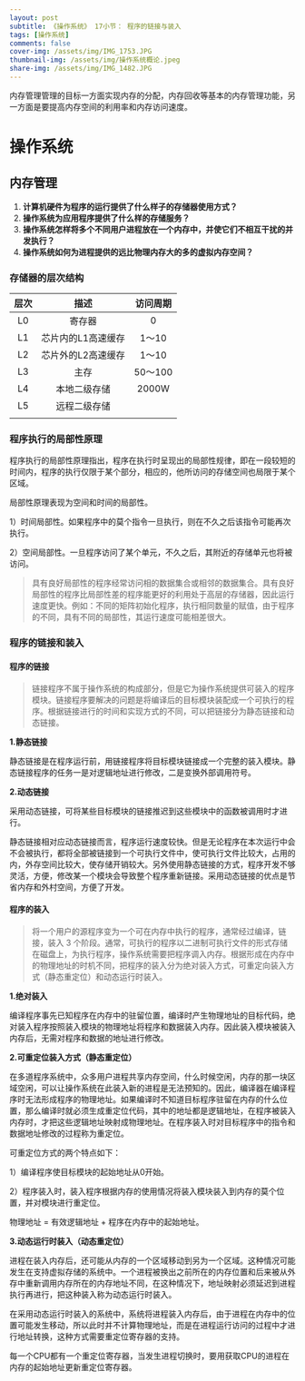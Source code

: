 ```yaml
---
layout: post
subtitle: 《操作系统》 17小节： 程序的链接与装入
tags: [操作系统]
comments: false
cover-img: /assets/img/IMG_1753.JPG
thumbnail-img: /assets/img/操作系统概论.jpeg
share-img: /assets/img/IMG_1482.JPG
---
```


内存管理管理的目标一方面实现内存的分配，内存回收等基本的内存管理功能，另一方面是要提高内存空间的利用率和内存访问速度。

# 操作系统

##  内存管理

1. **计算机硬件为程序的运行提供了什么样子的存储器使用方式？**
2. **操作系统为应用程序提供了什么样的存储服务？**
3. **操作系统怎样将多个不同用户进程放在一个内存中，并使它们不相互干扰的并发执行？**
4. **操作系统如何为进程提供的远比物理内存大的多的虚拟内存空间？**


### 存储器的层次结构


| 层次 | 描述         | 访问周期   |
|:--:|:----------:|:------:|
| L0 | 寄存器        | 0      |
| L1 | 芯片内的L1高速缓存 | 1～10   |
| L2 | 芯片外的L2高速缓存 | 1～10   |
| L3 | 主存         | 50～100 |
| L4 | 本地二级存储     | 2000W  |
| L5 | 远程二级存储     |        |
|    |            |        |

### 程序执行的局部性原理

程序执行的局部性原理指出，程序在执行时呈现出的局部性规律，即在一段较短的时间内，程序的执行仅限于某个部分，相应的，他所访问的存储空间也局限于某个区域。

局部性原理表现为空间和时间的局部性。

1）时间局部性。如果程序中的莫个指令一旦执行，则在不久之后该指令可能再次执行。

2）空间局部性。一旦程序访问了某个单元，不久之后，其附近的存储单元也将被访问。

> 具有良好局部性的程序经常访问相的数据集合或相邻的数据集合。具有良好局部性的程序比局部性差的程序能更好的利用处于高层的存储器，因此运行速度更快。例如：不同的矩阵初始化程序，执行相同数量的赋值，由于程序的不同，具有不同的局部性，其运行速度可能相差很大。

### 程序的链接和装入

#### 程序的链接
> 链接程序不属于操作系统的构成部分，但是它为操作系统提供可装入的程序模块。链接程序要解决的问题是将编译后的目标模块装配成一个可执行的程序。根据链接进行的时间和实现方式的不同，可以把链接分为静态链接和动态链接。

**1.静态链接**

静态链接是在程序运行前，用链接程序将目标模块链接成一个完整的装入模块。静态链接程序的任务一是对逻辑地址进行修改，二是变换外部调用符号。

**2.动态链接**

采用动态链接，可将某些目标模块的链接推迟到这些模块中的函数被调用时才进行。

静态链接相对应动态链接而言，程序运行速度较快。但是无论程序在本次运行中会不会被执行，都将全部被链接到一个可执行文件中，使可执行文件比较大，占用的内，外存空间比较大，使存储开销较大。另外使用静态链接的方式，程序开发不够灵活，方便，修改某一个模块会导致整个程序重新链接。采用动态链接的优点是节省内存和外村空间，方便了开发。

#### 程序的装入
> 将一个用户的源程序变为一个可在内存中执行的程序，通常经过编译，链接，装入 3 个阶段。通常，可执行的程序以二进制可执行文件的形式存储在磁盘上，为执行程序，操作系统需要把程序调入内存。根据形成在内存中的物理地址的时机不同，把程序的装入分为绝对装入方式，可重定向装入方式（静态重定位）和动态运行时装入。

**1.绝对装入**

编译程序事先已知程序在内存中的驻留位置，编译时产生物理地址的目标代码，绝对装入程序按照装入模块的物理地址将程序和数据装入内存。因此装入模块被装入内存后，无需对程序和数据的地址进行修改。


**2.可重定位装入方式（静态重定位）**

在多道程序系统中，众多用户进程共享内存空间，什么时候空闲，内存的那一块区域空闲，可以让操作系统在此装入新的进程是无法预知的。因此，编译器在编译程序时无法形成程序的物理地址。如果编译时不知道目标程序驻留在内存的什么位置，那么编译时就必须生成重定位代码，其中的地址都是逻辑地址，在程序被装入内存时，才把这些逻辑地址映射成物理地址。在程序装入时对目标程序中的指令和数据地址修改的过程称为重定位。

可重定位方式的两个特点如下：

1）编译程序使目标模块的起始地址从0开始。

2）程序装入时，装入程序根据内存的使用情况将装入模块装入到内存的莫个位置，并对模块进行重定位。

物理地址 = 有效逻辑地址 + 程序在内存中的起始地址。


**3.动态运行时装入（动态重定位）**

进程在装入内存后，还可能从内存的一个区域移动到另为一个区域。这种情况可能发生在支持虚拟存储的系统中。一个进程被换出之前所在的内存位置和后来被从外存中重新调用内存所在的内存地址不同，在这种情况下，地址映射必须延迟到进程执行再进行，把这种装入称为动态运行时装入。

在采用动态运行时装入的系统中，系统将进程装入内存后，由于进程在内存中的位置可能发生移动，所以此时并不计算物理地址，而是在进程运行访问的过程中才进行地址转换，这种方式需要重定位寄存器的支持。

每一个CPU都有一个重定位寄存器，当发生进程切换时，要用获取CPU的进程在内存的起始地址更新重定位寄存器。






 